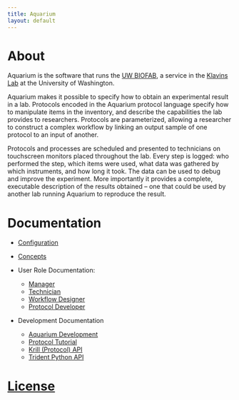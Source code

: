 ```yaml
---
title: Aquarium
layout: default
---
```


# About

Aquarium is the software that runs the [UW BIOFAB](http://www.uwbiofab.org), a service in the [Klavins Lab](http://klavinslab.org) at the University of Washington.

Aquarium makes it possible to specify how to obtain an experimental result in a lab.
Protocols encoded in the Aquarium protocol language specify how to manipulate items in the inventory, and describe the capabilities the lab provides to researchers.
Protocols are parameterized, allowing a researcher to construct a complex workflow by linking an output sample of one protocol to an input of another.

Protocols and processes are scheduled and presented to technicians on touchscreen monitors placed throughout the lab.
Every step is logged: who performed the step, which items were used, what data was gathered by which instruments, and how long it took.
The data can be used to debug and improve the experiment.
More importantly it provides a complete, executable description of the results obtained – one that could be used by another lab running Aquarium to reproduce the result.

# Documentation

- [Configuration](configuration/)
- [Concepts](concepts/)
- User Role Documentation:

  - [Manager](manager/)
  - [Technician](technician/)
  - [Workflow Designer](designer/)
  - [Protocol Developer](protocol_developer/)
  
- Development Documentation

  - [Aquarium Development](aquarium_development/)
  - [Protocol Tutorial](protocol_tutorial/)
  - [Krill (Protocol) API](api)
  - [Trident Python API](https://github.com/klavinslab/trident)

# [License](https://github.com/klavinslab/aquarium/blob/master/license.md)
